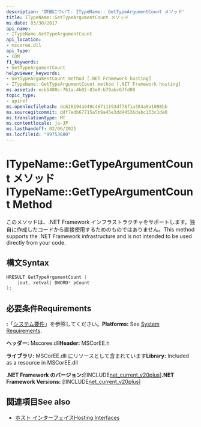 ```yaml
---
description: '詳細について: ITypeName:: GetTypeArgumentCount メソッド'
title: ITypeName::GetTypeArgumentCount メソッド
ms.date: 03/30/2017
api_name:
- ITypeName.GetTypeArgumentCount
api_location:
- mscoree.dll
api_type:
- COM
f1_keywords:
- GetTypeArgumentCount
helpviewer_keywords:
- GetTypeArgumentCount method [.NET Framework hosting]
- ITypeName::GetTypeArgumentCount method [.NET Framework hosting]
ms.assetid: ecb5480c-761a-4b02-83e0-b79abc67fd08
topic_type:
- apiref
ms.openlocfilehash: dc628194a949c46711193df78f1a384a9a1098bb
ms.sourcegitcommit: ddf7edb67715a5b9a45e3dd44536dabc153c1de0
ms.translationtype: MT
ms.contentlocale: ja-JP
ms.lasthandoff: 02/06/2021
ms.locfileid: "99753680"
---
```

# <a name="itypenamegettypeargumentcount-method"></a><span data-ttu-id="bc116-103">ITypeName::GetTypeArgumentCount メソッド</span><span class="sxs-lookup"><span data-stu-id="bc116-103">ITypeName::GetTypeArgumentCount Method</span></span>

<span data-ttu-id="bc116-104">このメソッドは、.NET Framework インフラストラクチャをサポートします。独自に作成したコードから直接使用するためのものではありません。</span><span class="sxs-lookup"><span data-stu-id="bc116-104">This method supports the .NET Framework infrastructure and is not intended to be used directly from your code.</span></span>  
  
## <a name="syntax"></a><span data-ttu-id="bc116-105">構文</span><span class="sxs-lookup"><span data-stu-id="bc116-105">Syntax</span></span>  
  
```cpp  
HRESULT GetTypeArgumentCount (  
    [out, retval] DWORD* pCount  
);  
```  
  
## <a name="requirements"></a><span data-ttu-id="bc116-106">必要条件</span><span class="sxs-lookup"><span data-stu-id="bc116-106">Requirements</span></span>  

 <span data-ttu-id="bc116-107">**:**「[システム要件](../../get-started/system-requirements.md)」を参照してください。</span><span class="sxs-lookup"><span data-stu-id="bc116-107">**Platforms:** See [System Requirements](../../get-started/system-requirements.md).</span></span>  
  
 <span data-ttu-id="bc116-108">**ヘッダー:** Mscoree.dll</span><span class="sxs-lookup"><span data-stu-id="bc116-108">**Header:** MSCorEE.h</span></span>  
  
 <span data-ttu-id="bc116-109">**ライブラリ:** MSCorEE.dll にリソースとして含まれています</span><span class="sxs-lookup"><span data-stu-id="bc116-109">**Library:** Included as a resource in MSCorEE.dll</span></span>  
  
 <span data-ttu-id="bc116-110">**.NET Framework のバージョン:**[!INCLUDE[net_current_v20plus](../../../../includes/net-current-v20plus-md.md)]</span><span class="sxs-lookup"><span data-stu-id="bc116-110">**.NET Framework Versions:** [!INCLUDE[net_current_v20plus](../../../../includes/net-current-v20plus-md.md)]</span></span>  
  
## <a name="see-also"></a><span data-ttu-id="bc116-111">関連項目</span><span class="sxs-lookup"><span data-stu-id="bc116-111">See also</span></span>

- [<span data-ttu-id="bc116-112">ホスト インターフェイス</span><span class="sxs-lookup"><span data-stu-id="bc116-112">Hosting Interfaces</span></span>](hosting-interfaces.md)

